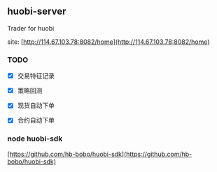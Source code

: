 ## huobi-server

Trader for huobi

site: [http://114.67.103.78:8082/home](http://114.67.103.78:8082/home)

### TODO

- [x] 交易特征记录
- [x] 策略回测
- [x] 现货自动下单
- [x] 合约自动下单


### node huobi-sdk
[https://github.com/hb-bobo/huobi-sdk](https://github.com/hb-bobo/huobi-sdk)
